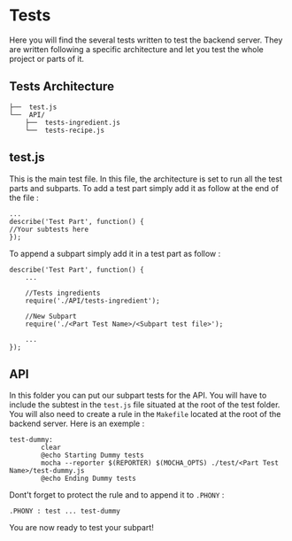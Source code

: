 # Tests

Here you will find the several tests written to test the backend server. They are written following a specific architecture and let you test the whole project or parts of it.

## Tests Architecture

```
├──  test.js
└──  API/
	├──  tests-ingredient.js
	└──  tests-recipe.js
```

## test.js

This is the main test file. In this file, the architecture is set to run all the test parts and subparts.
To add a test part simply add it as follow at the end of the file :

```
...
describe('Test Part', function() {
//Your subtests here
});
```

To append a subpart simply add it in a test part as follow :
```
describe('Test Part', function() {
	...

	//Tests ingredients
  	require('./API/tests-ingredient');

  	//New Subpart
  	require('./<Part Test Name>/<Subpart test file>');

  	...
});
```

## API

In this folder you can put our subpart tests for the API. You will have to include the subtest in the `test.js` file situated at the root of the test folder.
You will also need to create a rule in the `Makefile` located at the root of the backend server.
Here is an exemple :

```
test-dummy:
		clear
		@echo Starting Dummy tests
		mocha --reporter $(REPORTER) $(MOCHA_OPTS) ./test/<Part Test Name>/test-dummy.js
		@echo Ending Dummy tests
```

Dont't forget to protect the rule and to append it to `.PHONY` :

```
.PHONY : test ... test-dummy
```

You are now ready to test your subpart!